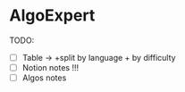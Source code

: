 # AlgoExpert
TODO:
- [ ] Table -> +split by language + by difficulty 
- [ ] Notion notes !!!
- [ ] Algos notes

